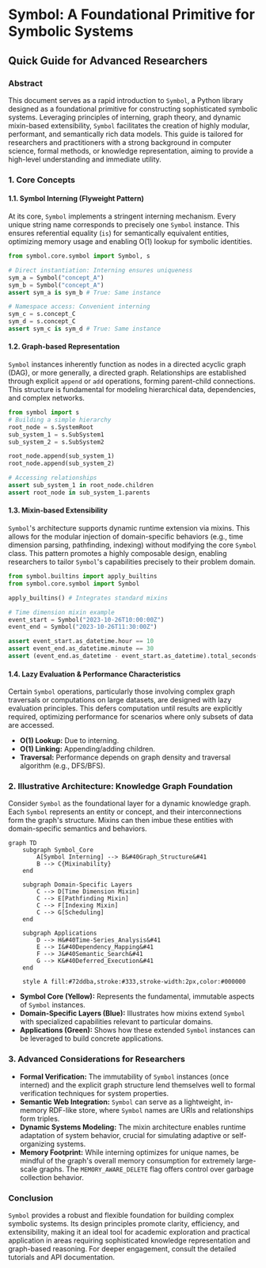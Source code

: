 # Symbol: A Foundational Primitive for Symbolic Systems

## Quick Guide for Advanced Researchers

### Abstract

This document serves as a rapid introduction to `Symbol`, a Python library designed as a foundational primitive for constructing sophisticated symbolic systems. Leveraging principles of interning, graph theory, and dynamic mixin-based extensibility, `Symbol` facilitates the creation of highly modular, performant, and semantically rich data models. This guide is tailored for researchers and practitioners with a strong background in computer science, formal methods, or knowledge representation, aiming to provide a high-level understanding and immediate utility.

### 1. Core Concepts

#### 1.1. Symbol Interning (Flyweight Pattern)

At its core, `Symbol` implements a stringent interning mechanism. Every unique string name corresponds to precisely one `Symbol` instance. This ensures referential equality (`is`) for semantically equivalent entities, optimizing memory usage and enabling O(1) lookup for symbolic identities.

```python
from symbol.core.symbol import Symbol, s

# Direct instantiation: Interning ensures uniqueness
sym_a = Symbol("concept_A")
sym_b = Symbol("concept_A")
assert sym_a is sym_b # True: Same instance

# Namespace access: Convenient interning
sym_c = s.concept_C
sym_d = s.concept_C
assert sym_c is sym_d # True: Same instance
```

#### 1.2. Graph-based Representation

`Symbol` instances inherently function as nodes in a directed acyclic graph (DAG), or more generally, a directed graph. Relationships are established through explicit `append` or `add` operations, forming parent-child connections. This structure is fundamental for modeling hierarchical data, dependencies, and complex networks.

```python
from symbol import s
# Building a simple hierarchy
root_node = s.SystemRoot
sub_system_1 = s.SubSystem1
sub_system_2 = s.SubSystem2

root_node.append(sub_system_1)
root_node.append(sub_system_2)

# Accessing relationships
assert sub_system_1 in root_node.children
assert root_node in sub_system_1.parents
```

#### 1.3. Mixin-based Extensibility

`Symbol`'s architecture supports dynamic runtime extension via mixins. This allows for the modular injection of domain-specific behaviors (e.g., time dimension parsing, pathfinding, indexing) without modifying the core `Symbol` class. This pattern promotes a highly composable design, enabling researchers to tailor `Symbol`'s capabilities precisely to their problem domain.

```python
from symbol.builtins import apply_builtins
from symbol.core.symbol import Symbol

apply_builtins() # Integrates standard mixins

# Time dimension mixin example
event_start = Symbol("2023-10-26T10:00:00Z")
event_end = Symbol("2023-10-26T11:30:00Z")

assert event_start.as_datetime.hour == 10
assert event_end.as_datetime.minute == 30
assert (event_end.as_datetime - event_start.as_datetime).total_seconds() == 5400.0 # 1 hour 30 minutes
```

#### 1.4. Lazy Evaluation & Performance Characteristics

Certain `Symbol` operations, particularly those involving complex graph traversals or computations on large datasets, are designed with lazy evaluation principles. This defers computation until results are explicitly required, optimizing performance for scenarios where only subsets of data are accessed.

*   **O(1) Lookup:** Due to interning.
*   **O(1) Linking:** Appending/adding children.
*   **Traversal:** Performance depends on graph density and traversal algorithm (e.g., DFS/BFS).

### 2. Illustrative Architecture: Knowledge Graph Foundation

Consider `Symbol` as the foundational layer for a dynamic knowledge graph. Each `Symbol` represents an entity or concept, and their interconnections form the graph's structure. Mixins can then imbue these entities with domain-specific semantics and behaviors.

```mermaid
graph TD
    subgraph Symbol_Core
        A[Symbol Interning] --> B&#40Graph_Structure&#41
        B --> C{Mixinability}
    end

    subgraph Domain-Specific Layers
        C --> D[Time Dimension Mixin]
        C --> E[Pathfinding Mixin]
        C --> F[Indexing Mixin]
        C --> G[Scheduling]
    end

    subgraph Applications
        D --> H&#40Time-Series_Analysis&#41
        E --> I&#40Dependency_Mapping&#41
        F --> J&#40Semantic_Search&#41
        G --> K&#40Deferred_Execution&#41
    end

    style A fill:#72ddba,stroke:#333,stroke-width:2px,color:#000000
```

*   **Symbol Core (Yellow):** Represents the fundamental, immutable aspects of `Symbol` instances.
*   **Domain-Specific Layers (Blue):** Illustrates how mixins extend `Symbol` with specialized capabilities relevant to particular domains.
*   **Applications (Green):** Shows how these extended `Symbol` instances can be leveraged to build concrete applications.

### 3. Advanced Considerations for Researchers

*   **Formal Verification:** The immutability of `Symbol` instances (once interned) and the explicit graph structure lend themselves well to formal verification techniques for system properties.
*   **Semantic Web Integration:** `Symbol` can serve as a lightweight, in-memory RDF-like store, where `Symbol` names are URIs and relationships form triples.
*   **Dynamic Systems Modeling:** The mixin architecture enables runtime adaptation of system behavior, crucial for simulating adaptive or self-organizing systems.
*   **Memory Footprint:** While interning optimizes for unique names, be mindful of the graph's overall memory consumption for extremely large-scale graphs. The `MEMORY_AWARE_DELETE` flag offers control over garbage collection behavior.

### Conclusion

`Symbol` provides a robust and flexible foundation for building complex symbolic systems. Its design principles promote clarity, efficiency, and extensibility, making it an ideal tool for academic exploration and practical application in areas requiring sophisticated knowledge representation and graph-based reasoning. For deeper engagement, consult the detailed tutorials and API documentation.
